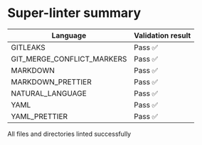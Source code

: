 # Super-linter summary

| Language                   | Validation result |
| -------------------------- | ----------------- |
| GITLEAKS                   | Pass ✅           |
| GIT_MERGE_CONFLICT_MARKERS | Pass ✅           |
| MARKDOWN                   | Pass ✅           |
| MARKDOWN_PRETTIER          | Pass ✅           |
| NATURAL_LANGUAGE           | Pass ✅           |
| YAML                       | Pass ✅           |
| YAML_PRETTIER              | Pass ✅           |

All files and directories linted successfully
